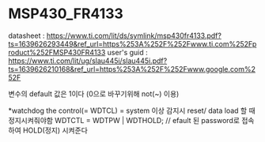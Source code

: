 # MSP430_FR4133

datasheet : https://www.ti.com/lit/ds/symlink/msp430fr4133.pdf?ts=1639626293449&ref_url=https%253A%252F%252Fwww.ti.com%252Fproduct%252FMSP430FR4133
user's guid : https://www.ti.com/lit/ug/slau445i/slau445i.pdf?ts=1639626210168&ref_url=https%253A%252F%252Fwww.google.com%252F

변수의 default 값은 1이다 (0으로 바꾸기위해 not(~) 이용)

*watchdog the control(= WDTCL) = system 이상 감지시 reset/ data load 할 때 정지시켜줘야함
WDTCTL = WDTPW | WDTHOLD;  // efault 된 password로 접속 하여 HOLD(정지) 시켜준다

